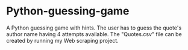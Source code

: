 # Python-guessing-game
A Python guessing game with hints. The user has to guess the quote's author name having 4 attempts available. The "Quotes.csv" file can be created by running my Web scraping project.
